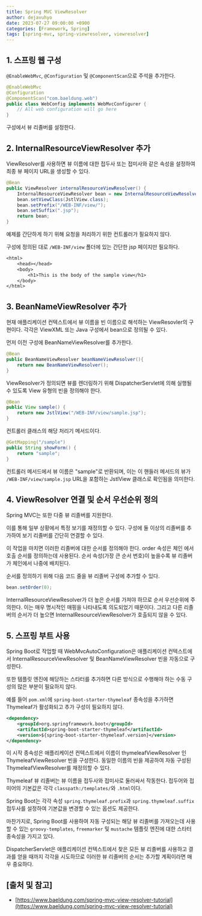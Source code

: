 ```yaml
---
title: Spring MVC ViewResolver
author: dejavuhyo
date: 2023-07-27 09:00:00 +0900
categories: [Framework, Spring]
tags: [spring-mvc, spring-viewresolver, viewresolver]
---
```


## 1. 스프링 웹 구성
`@EnableWebMvc`, `@Configuration` 및 `@ComponentScan`으로 주석을 추가한다.

```java
@EnableWebMvc
@Configuration
@ComponentScan("com.baeldung.web")
public class WebConfig implements WebMvcConfigurer {
    // All web configuration will go here
}
```

구성에서 뷰 리졸버를 설정한다.

## 2. InternalResourceViewResolver 추가
ViewResolver를 사용하면 뷰 이름에 대한 접두사 또는 접미사와 같은 속성을 설정하여 최종 뷰 페이지 URL을 생성할 수 있다.

```java
@Bean
public ViewResolver internalResourceViewResolver() {
    InternalResourceViewResolver bean = new InternalResourceViewResolver();
    bean.setViewClass(JstlView.class);
    bean.setPrefix("/WEB-INF/view/");
    bean.setSuffix(".jsp");
    return bean;
}
```

예제를 간단하게 하기 위해 요청을 처리하기 위한 컨트롤러가 필요하지 않다.

구성에 정의된 대로 `/WEB-INF/view` 폴더에 있는 간단한 jsp 페이지만 필요하다.

```jsp
<html>
    <head></head>
    <body>
        <h1>This is the body of the sample view</h1>
    </body>
</html>
```

## 3. BeanNameViewResolver 추가
현재 애플리케이션 컨텍스트에서 뷰 이름을 빈 이름으로 해석하는 ViewResovler의 구현이다. 각각은 ViewXML 또는 Java 구성에서 bean으로 정의될 수 있다.

먼저 이전 구성에 BeanNameViewResolver를 추가한다.

```java
@Bean
public BeanNameViewResolver beanNameViewResolver(){
    return new BeanNameViewResolver();
}
```

ViewResolver가 정의되면 뷰를 렌더링하기 위해 DispatcherServlet에 의해 실행될 수 있도록 View 유형의 빈을 정의해야 한다.

```java
@Bean
public View sample() {
    return new JstlView("/WEB-INF/view/sample.jsp");
}
```

컨트롤러 클래스의 해당 처리기 메서드이다.

```java
@GetMapping("/sample")
public String showForm() {
    return "sample";
}
```

컨트롤러 메서드에서 뷰 이름은 "sample"로 반환되며, 이는 이 핸들러 메서드의 뷰가 `/WEB-INF/view/sample.jsp` URL을 포함하는 JstlView 클래스로 확인됨을 의미한다.

## 4. ViewResolver 연결 및 순서 우선순위 정의
Spring MVC는 또한 다중 뷰 리졸버를 지원한다.

이를 통해 일부 상황에서 특정 보기를 재정의할 수 있다. 구성에 둘 이상의 리졸버를 추가하여 보기 리졸버를 간단히 연결할 수 있다.

이 작업을 마치면 이러한 리졸버에 대한 순서를 정의해야 한다. order 속성은 체인 에서 호출 순서를 정의하는데 사용된다. 순서 속성(가장 큰 순서 번호)이 높을수록 뷰 리졸버가 체인에서 나중에 배치된다.

순서를 정의하기 위해 다음 코드 줄을 뷰 리졸버 구성에 추가할 수 있다.

```java
bean.setOrder(0);
```

InternalResourceViewResolver가 더 높은 순서를 가져야 하므로 순서 우선순위에 주의한다. 이는 매우 명시적인 매핑을 나타내도록 의도되었기 때문이다. 그리고 다른 리졸버의 순서가 더 높으면 InternalResourceViewResolver가 호출되지 않을 수 있다.

## 5. 스프링 부트 사용
Spring Boot로 작업할 때 WebMvcAutoConfiguration은 애플리케이션 컨텍스트에서 InternalResourceViewResolver 및 BeanNameViewResolver 빈을 자동으로 구성한다.

또한 템플릿 엔진에 해당하는 스타터를 추가하면 다른 방식으로 수행해야 하는 수동 구성의 많은 부분이 필요하지 않다.

예를 들어 `pom.xml`에 `spring-boot-starter-thymeleaf` 종속성을 추가하면 Thymeleaf가 활성화되고 추가 구성이 필요하지 않다.

```xml
<dependency>
    <groupId>org.springframework.boot</groupId>
    <artifactId>spring-boot-starter-thymeleaf</artifactId>
    <version>${spring-boot-starter-thymeleaf.version}</version>
</dependency>
```

이 시작 종속성은 애플리케이션 컨텍스트에서 이름이 thymeleafViewResolver 인 ThymeleafViewResolver 빈을 구성한다. 동일한 이름의 빈을 제공하여 자동 구성된 ThymeleafViewResolver를 재정의할 수 있다.

Thymeleaf 뷰 리졸버는 뷰 이름을 접두사와 접미사로 둘러싸서 작동한다. 접두어와 접미어의 기본값은 각각 `classpath:/templates/`와 `.html`이다.

Spring Boot는 각각 속성 `spring.thymeleaf.prefix`과 `spring.thymeleaf.suffix` 접두사를 설정하여 기본값을 변경할 수 있는 옵션도 제공한다.

마찬가지로, Spring Boot를 사용하여 자동 구성되는 해당 뷰 리졸버를 가져오는데 사용할 수 있는 `groovy-templates`, `freemarker` 및 `mustache` 템플릿 엔진에 대한 스타터 종속성을 가지고 있다.

DispatcherServlet은 애플리케이션 컨텍스트에서 찾은 모든 뷰 리졸버를 사용하고 결과를 얻을 때까지 각각을 시도하므로 이러한 뷰 리졸버의 순서는 추가할 계획이라면 매우 중요하다.

## [출처 및 참고]
* [https://www.baeldung.com/spring-mvc-view-resolver-tutorial](https://www.baeldung.com/spring-mvc-view-resolver-tutorial)
